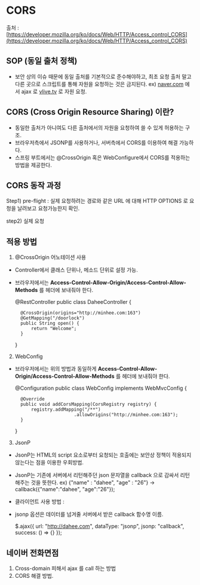 # CORS 

출처 : [https://developer.mozilla.org/ko/docs/Web/HTTP/Access_control_CORS](https://developer.mozilla.org/ko/docs/Web/HTTP/Access_control_CORS)

## SOP (동일 출처 정책)

- 보안 상의 이슈 때문에 동일 출처를 기본적으로 준수해야하고, 최초 요청 출처 말고 다른 곳으로 스크립트를 통해 자원을 요청하는 것은 금지된다.
ex) [naver.com](http://naver.com) 에서 ajax 로 [vlive.tv](http://vlive.tv) 로 자원 요청.

## CORS (Cross Origin Resource Sharing) 이란?

- 동일한 출처가 아니여도 다른 출처에서의 자원을 요청하여 쓸 수 있게 허용하는 구조.
- 브라우저측에서 JSONP를 사용하거나, 서버측에서 CORS를 이용하여 해결 가능하다.
- 스프링 부트에서는 @CrossOrigin 혹은 WebConfigure에서 CORS를 적용하는 방법을 제공한다.

## CORS 동작 과정

Step1) pre-flight : 실제 요청하려는 경로와 같은 URL 에 대해 HTTP OPTIONS 로 요청을 날려보고 요청가능한지 확인.

step2) 실제 요청

## 적용 방법

1. @CrossOrigin 어노테이션 사용
- Controller에서 클래스 단위나, 메소드 단위로 설정 가능.
- 브라우저에서는 **Access-Control-Allow-Origin/Access-Control-Allow-Methods**  를 헤더에 보내줘야 한다.

    @RestController
    public class DaheeController {
    	
    	@CrossOrigin(origins="http://minhee.com:163")
    	@GetMapping("/doorlock")
    	public String open() {
    		return "Welcome";
    	}
    }

2. WebConfig

- 브라우저에서는 위의 방법과 동일하게  **Access-Control-Allow-Origin/Access-Control-Allow-Methods**  를 헤더에 보내줘야 한다.

    @Configuration
    public class WebConfig implements WebMvcConfig {
    
    	@Override
    	public void addCorsMapping(CorsRegistry registry) {
    		registry.addMapping("/**")
    						.allowOrigins("http://minhee.com:163");
    	}
    }

3. JsonP

- JsonP는 HTML의 script 요소로부터 요청되는 호출에는 보안상 정책이 적용되지 않는다는 점을 이용한 우회방법.
- JsonP는 기존에 서버에서 리턴해주던 json 문자열을 callback 으로 감싸서 리턴해주는 것을 뜻한다.
ex) {"name" : "dahee", "age" : "26"} -> callback({"name":"dahee", "age":"26"});
- 클라이언트 사용 방법 : 
- jsonp 옵션은 데이터를 넘겨줄 서버에서 받은 callback 함수명 이름.

    $.ajax({
    	url: "http://dahee.com",
    	dataType: "jsonp",
    	jsonp: "callback",
    	success: () => {}
    });

## 네이버 전화면점

1. Cross-domain 피해서 ajax 를 call 하는 방법
2. CORS 해결 방법.
